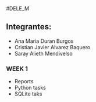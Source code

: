 #DELE_M
## Integrantes:

- Ana Maria Duran Burgos
- Cristian Javier Alvarez Baquero
- Saray Alieth Mendivelso

### WEEK 1

- Reports
- Python tasks
- SQLite taks
